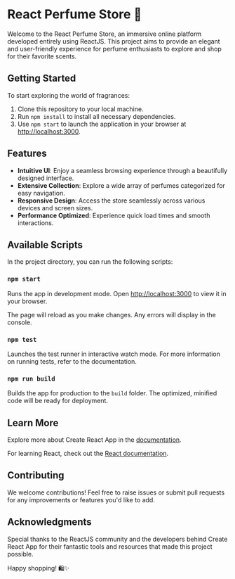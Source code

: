 # React Perfume Store 🌸

Welcome to the React Perfume Store, an immersive online platform developed entirely using ReactJS. This project aims to provide an elegant and user-friendly experience for perfume enthusiasts to explore and shop for their favorite scents.

## Getting Started

To start exploring the world of fragrances:

1. Clone this repository to your local machine.
2. Run `npm install` to install all necessary dependencies.
3. Use `npm start` to launch the application in your browser at [http://localhost:3000](http://localhost:3000).

## Features

- **Intuitive UI**: Enjoy a seamless browsing experience through a beautifully designed interface.
- **Extensive Collection**: Explore a wide array of perfumes categorized for easy navigation.
- **Responsive Design**: Access the store seamlessly across various devices and screen sizes.
- **Performance Optimized**: Experience quick load times and smooth interactions.

## Available Scripts

In the project directory, you can run the following scripts:

### `npm start`

Runs the app in development mode. Open [http://localhost:3000](http://localhost:3000) to view it in your browser.

The page will reload as you make changes. Any errors will display in the console.

### `npm test`

Launches the test runner in interactive watch mode. For more information on running tests, refer to the documentation.

### `npm run build`

Builds the app for production to the `build` folder. The optimized, minified code will be ready for deployment.

## Learn More

Explore more about Create React App in the [documentation](https://facebook.github.io/create-react-app/docs/getting-started).

For learning React, check out the [React documentation](https://reactjs.org/).

## Contributing

We welcome contributions! Feel free to raise issues or submit pull requests for any improvements or features you'd like to add.

## Acknowledgments

Special thanks to the ReactJS community and the developers behind Create React App for their fantastic tools and resources that made this project possible.

Happy shopping! 🛍️✨
